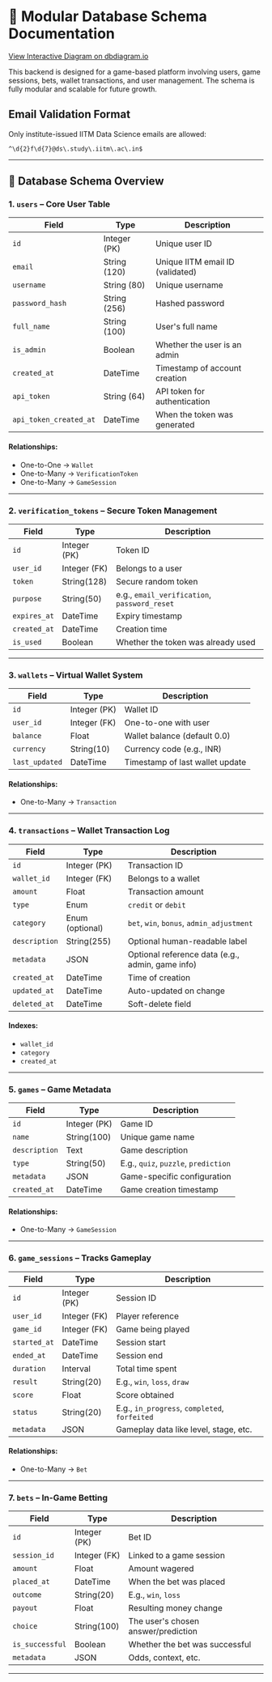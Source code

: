 # 📘 Modular Database Schema Documentation

[View Interactive Diagram on dbdiagram.io](https://dbdiagram.io/d/quantix-schema-design-67f278c94f7afba18483d18f)


This backend is designed for a game-based platform involving users, game sessions, bets, wallet transactions, and user management. The schema is fully modular and scalable for future growth.

## Email Validation Format

Only institute-issued IITM Data Science emails are allowed:

```regex
^\d{2}f\d{7}@ds\.study\.iitm\.ac\.in$
```

---

## 📁 Database Schema Overview

### 1. `users` – Core User Table

| Field                  | Type         | Description                      |
| ---------------------- | ------------ | -------------------------------- |
| `id`                   | Integer (PK) | Unique user ID                   |
| `email`                | String (120) | Unique IITM email ID (validated) |
| `username`             | String (80)  | Unique username                  |
| `password_hash`        | String (256) | Hashed password                  |
| `full_name`            | String (100) | User's full name                 |
| `is_admin`             | Boolean      | Whether the user is an admin     |
| `created_at`           | DateTime     | Timestamp of account creation    |
| `api_token`            | String (64)  | API token for authentication     |
| `api_token_created_at` | DateTime     | When the token was generated     |

#### Relationships:
- One-to-One → `Wallet`
- One-to-Many → `VerificationToken`
- One-to-Many → `GameSession`

---


### 2. `verification_tokens` – Secure Token Management

| Field        | Type         | Description                                  |
| ------------ | ------------ | -------------------------------------------- |
| `id`         | Integer (PK) | Token ID                                     |
| `user_id`    | Integer (FK) | Belongs to a user                            |
| `token`      | String(128)  | Secure random token                          |
| `purpose`    | String(50)   | e.g., `email_verification`, `password_reset` |
| `expires_at` | DateTime     | Expiry timestamp                             |
| `created_at` | DateTime     | Creation time                                |
| `is_used`    | Boolean      | Whether the token was already used           |

---

### 3. `wallets` – Virtual Wallet System

| Field          | Type         | Description                     |
| -------------- | ------------ | ------------------------------- |
| `id`           | Integer (PK) | Wallet ID                       |
| `user_id`      | Integer (FK) | One-to-one with user            |
| `balance`      | Float        | Wallet balance (default 0.0)    |
| `currency`     | String(10)   | Currency code (e.g., INR)       |
| `last_updated` | DateTime     | Timestamp of last wallet update |

#### Relationships:
- One-to-Many → `Transaction`

---

### 4. `transactions` – Wallet Transaction Log

| Field         | Type            | Description                                      |
| ------------- | --------------- | ------------------------------------------------ |
| `id`          | Integer (PK)    | Transaction ID                                   |
| `wallet_id`   | Integer (FK)    | Belongs to a wallet                              |
| `amount`      | Float           | Transaction amount                               |
| `type`        | Enum            | `credit` or `debit`                              |
| `category`    | Enum (optional) | `bet`, `win`, `bonus`, `admin_adjustment`        |
| `description` | String(255)     | Optional human-readable label                    |
| `metadata`    | JSON            | Optional reference data (e.g., admin, game info) |
| `created_at`  | DateTime        | Time of creation                                 |
| `updated_at`  | DateTime        | Auto-updated on change                           |
| `deleted_at`  | DateTime        | Soft-delete field                                |

#### Indexes:
- `wallet_id`
- `category`
- `created_at`

---

### 5. `games` – Game Metadata

| Field         | Type         | Description                          |
| ------------- | ------------ | ------------------------------------ |
| `id`          | Integer (PK) | Game ID                              |
| `name`        | String(100)  | Unique game name                     |
| `description` | Text         | Game description                     |
| `type`        | String(50)   | E.g., `quiz`, `puzzle`, `prediction` |
| `metadata`    | JSON         | Game-specific configuration          |
| `created_at`  | DateTime     | Game creation timestamp              |

#### Relationships:
- One-to-Many → `GameSession`

---

### 6. `game_sessions` – Tracks Gameplay

| Field        | Type         | Description                                   |
| ------------ | ------------ | --------------------------------------------- |
| `id`         | Integer (PK) | Session ID                                    |
| `user_id`    | Integer (FK) | Player reference                              |
| `game_id`    | Integer (FK) | Game being played                             |
| `started_at` | DateTime     | Session start                                 |
| `ended_at`   | DateTime     | Session end                                   |
| `duration`   | Interval     | Total time spent                              |
| `result`     | String(20)   | E.g., `win`, `loss`, `draw`                   |
| `score`      | Float        | Score obtained                                |
| `status`     | String(20)   | E.g., `in_progress`, `completed`, `forfeited` |
| `metadata`   | JSON         | Gameplay data like level, stage, etc.         |

#### Relationships:
- One-to-Many → `Bet`

---

### 7. `bets` – In-Game Betting

| Field           | Type         | Description                         |
| --------------- | ------------ | ----------------------------------- |
| `id`            | Integer (PK) | Bet ID                              |
| `session_id`    | Integer (FK) | Linked to a game session            |
| `amount`        | Float        | Amount wagered                      |
| `placed_at`     | DateTime     | When the bet was placed             |
| `outcome`       | String(20)   | E.g., `win`, `loss`                 |
| `payout`        | Float        | Resulting money change              |
| `choice`        | String(100)  | The user's chosen answer/prediction |
| `is_successful` | Boolean      | Whether the bet was successful      |
| `metadata`      | JSON         | Odds, context, etc.                 |

---

